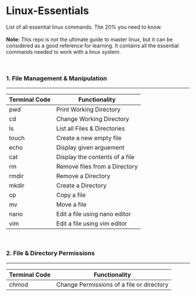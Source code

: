 # Linux-Essentials
List of all essential linux commands. The 20% you need to know. <br><br>
**Note:** This repo is not the ultimate guide to master linux, but it can be considered as a good reference for learning. It contains all the essential commands needed to work with a linux system.

<br>

### 1. File Management & Manipulation
<hr>

Terminal Code  | Functionality
------------- | -------------
pwd  | Print Working Directory
cd | Change Working Directory
ls | List all Files & Directories
touch | Create a new empty file
echo | Display given arguement
cat | Display the contents of a file
rm | Remove files from a Directory
rmdir | Remove a Directory
mkdir | Create a Directory
cp | Copy a file
mv | Move a file
nano | Edit a file using nano editor
vim | Edit a file using vim editor

<br>

### 2. File & Directory Permissions
<hr>

Terminal Code  | Functionality
------------- | -------------
chmod  | Change Permissions of a file or directory


<br>
